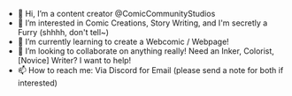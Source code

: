 - 👋 Hi, I’m a content creator @ComicCommunityStudios
- 👀 I’m interested in Comic Creations, Story Writing, and I'm secretly a Furry (shhhh, don't tell~)
- 🌱 I’m currently learning to create a Webcomic / Webpage!
- 💞️ I’m looking to collaborate on anything really! Need an Inker, Colorist, [Novice] Writer? I want to help!
- 📫 How to reach me: Via Discord for Email (please send a note for both if interested)

<!---
ComicCommunityStudios/ComicCommunityStudios is a ✨ special ✨ repository because its `README.md` (this file) appears on your GitHub profile.
You can click the Preview link to take a look at your changes.
--->
